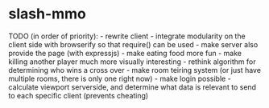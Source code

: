# slash-mmo

TODO (in order of priority):
	- rewrite client
	- integrate modularity on the client side with browserify so that require() can be used
	- make server also provide the page (with expressjs)
	- make eating food more fun
	- make killing another player much more visually interesting
	- rethink algorithm for determining who wins a cross over
	- make room teiring system (or just have multiple rooms, there is only one right now)
	- make login possible
	- calculate viewport serverside, and determine what data is relevant to send to each specific client (prevents cheating)

